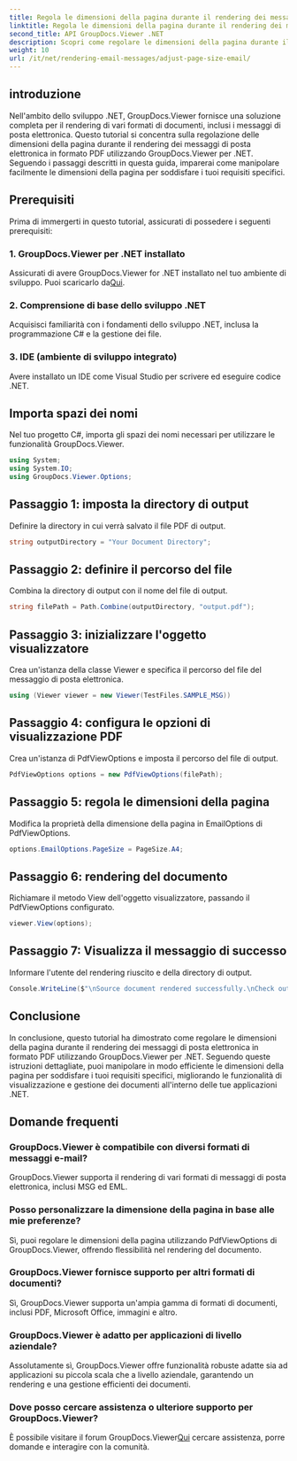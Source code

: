 ```yaml
---
title: Regola le dimensioni della pagina durante il rendering dei messaggi e-mail
linktitle: Regola le dimensioni della pagina durante il rendering dei messaggi e-mail
second_title: API GroupDocs.Viewer .NET
description: Scopri come regolare le dimensioni della pagina durante il rendering dei messaggi e-mail in PDF utilizzando GroupDocs.Viewer per .NET. Migliora l'efficienza della visualizzazione dei documenti.
weight: 10
url: /it/net/rendering-email-messages/adjust-page-size-email/
---
```

## introduzione
Nell'ambito dello sviluppo .NET, GroupDocs.Viewer fornisce una soluzione completa per il rendering di vari formati di documenti, inclusi i messaggi di posta elettronica. Questo tutorial si concentra sulla regolazione delle dimensioni della pagina durante il rendering dei messaggi di posta elettronica in formato PDF utilizzando GroupDocs.Viewer per .NET. Seguendo i passaggi descritti in questa guida, imparerai come manipolare facilmente le dimensioni della pagina per soddisfare i tuoi requisiti specifici.
## Prerequisiti
Prima di immergerti in questo tutorial, assicurati di possedere i seguenti prerequisiti:
### 1. GroupDocs.Viewer per .NET installato
 Assicurati di avere GroupDocs.Viewer for .NET installato nel tuo ambiente di sviluppo. Puoi scaricarlo da[Qui](https://releases.groupdocs.com/viewer/net/).
### 2. Comprensione di base dello sviluppo .NET
Acquisisci familiarità con i fondamenti dello sviluppo .NET, inclusa la programmazione C# e la gestione dei file.
### 3. IDE (ambiente di sviluppo integrato)
Avere installato un IDE come Visual Studio per scrivere ed eseguire codice .NET.

## Importa spazi dei nomi
Nel tuo progetto C#, importa gli spazi dei nomi necessari per utilizzare le funzionalità GroupDocs.Viewer.

```csharp
using System;
using System.IO;
using GroupDocs.Viewer.Options;
```

## Passaggio 1: imposta la directory di output
Definire la directory in cui verrà salvato il file PDF di output.
```csharp
string outputDirectory = "Your Document Directory";
```
## Passaggio 2: definire il percorso del file
Combina la directory di output con il nome del file di output.
```csharp
string filePath = Path.Combine(outputDirectory, "output.pdf");
```
## Passaggio 3: inizializzare l'oggetto visualizzatore
Crea un'istanza della classe Viewer e specifica il percorso del file del messaggio di posta elettronica.
```csharp
using (Viewer viewer = new Viewer(TestFiles.SAMPLE_MSG))
```
## Passaggio 4: configura le opzioni di visualizzazione PDF
Crea un'istanza di PdfViewOptions e imposta il percorso del file di output.
```csharp
PdfViewOptions options = new PdfViewOptions(filePath);
```
## Passaggio 5: regola le dimensioni della pagina
Modifica la proprietà della dimensione della pagina in EmailOptions di PdfViewOptions.
```csharp
options.EmailOptions.PageSize = PageSize.A4;
```
## Passaggio 6: rendering del documento
Richiamare il metodo View dell'oggetto visualizzatore, passando il PdfViewOptions configurato.
```csharp
viewer.View(options);
```
## Passaggio 7: Visualizza il messaggio di successo
Informare l'utente del rendering riuscito e della directory di output.
```csharp
Console.WriteLine($"\nSource document rendered successfully.\nCheck output in {outputDirectory}.");
```

## Conclusione
In conclusione, questo tutorial ha dimostrato come regolare le dimensioni della pagina durante il rendering dei messaggi di posta elettronica in formato PDF utilizzando GroupDocs.Viewer per .NET. Seguendo queste istruzioni dettagliate, puoi manipolare in modo efficiente le dimensioni della pagina per soddisfare i tuoi requisiti specifici, migliorando le funzionalità di visualizzazione e gestione dei documenti all'interno delle tue applicazioni .NET.
## Domande frequenti
### GroupDocs.Viewer è compatibile con diversi formati di messaggi e-mail?
GroupDocs.Viewer supporta il rendering di vari formati di messaggi di posta elettronica, inclusi MSG ed EML.
### Posso personalizzare la dimensione della pagina in base alle mie preferenze?
Sì, puoi regolare le dimensioni della pagina utilizzando PdfViewOptions di GroupDocs.Viewer, offrendo flessibilità nel rendering del documento.
### GroupDocs.Viewer fornisce supporto per altri formati di documenti?
Sì, GroupDocs.Viewer supporta un'ampia gamma di formati di documenti, inclusi PDF, Microsoft Office, immagini e altro.
### GroupDocs.Viewer è adatto per applicazioni di livello aziendale?
Assolutamente sì, GroupDocs.Viewer offre funzionalità robuste adatte sia ad applicazioni su piccola scala che a livello aziendale, garantendo un rendering e una gestione efficienti dei documenti.
### Dove posso cercare assistenza o ulteriore supporto per GroupDocs.Viewer?
 È possibile visitare il forum GroupDocs.Viewer[Qui](https://forum.groupdocs.com/c/viewer/9) cercare assistenza, porre domande e interagire con la comunità.